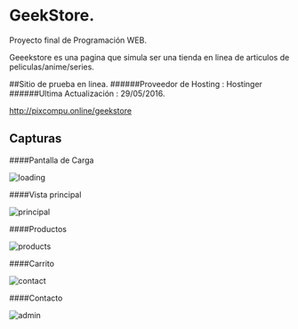 # GeekStore.

Proyecto final de Programación WEB.

Geeekstore es una pagina que simula ser una tienda en linea de articulos de peliculas/anime/series.

##Sitio de prueba en linea.
######Proveedor de Hosting : Hostinger
######Ultima Actualización : 29/05/2016.

http://pixcompu.online/geekstore

## Capturas

####Pantalla de Carga

![loading](https://cloud.githubusercontent.com/assets/11744752/14947216/45669540-0ff5-11e6-9f64-c59db1fafd3a.png)

####Vista principal

![principal](https://cloud.githubusercontent.com/assets/11744752/15631878/8934e6fa-2544-11e6-9e50-06a6c7a70f80.png)

####Productos

![products](https://cloud.githubusercontent.com/assets/11744752/15631881/9a4b00c8-2544-11e6-92e6-81ea25b6a6a6.png)

####Carrito

![contact](https://cloud.githubusercontent.com/assets/11744752/15631884/a93a995e-2544-11e6-8794-4458438a02a6.png)

####Contacto

![admin](https://cloud.githubusercontent.com/assets/11744752/15631888/bad3cbae-2544-11e6-8268-b74c08021996.png)
